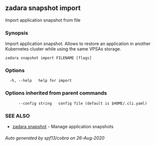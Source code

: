 ## zadara snapshot import

Import application snapshot from file

### Synopsis

Import application snapshot. Allows to restore an application in another Kubernetes cluster while using the same VPSAs storage.

```
zadara snapshot import FILENAME [flags]
```

### Options

```
  -h, --help   help for import
```

### Options inherited from parent commands

```
      --config string   config file (default is $HOME/.cli.yaml)
```

### SEE ALSO

* [zadara snapshot](zadara_snapshot.md)	 - Manage application snapshots

###### Auto generated by spf13/cobra on 26-Aug-2020
